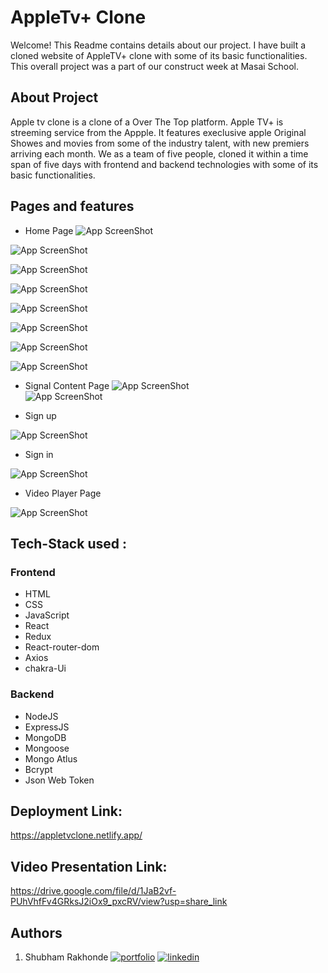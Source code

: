 # AppleTv+ Clone

Welcome! This Readme contains details about our project. I have built a cloned website of AppleTV+ clone with some of its basic functionalities. This overall project was a part of our construct week at Masai School.

## About Project
Apple tv clone is a clone of a Over The Top platform. Apple TV+ is streeming service from the Appple. It features execlusive apple Original Showes and movies from some of the industry talent, with new premiers arriving each month. We as a team of five people, cloned it within a time span of five days with frontend and backend technologies with some of its basic functionalities. 

## Pages and features 

- Home Page 
![App ScreenShot](https://i.imgur.com/ebI05iF.png) 

![App ScreenShot](https://i.imgur.com/af1Mcwq.png)

![App ScreenShot](https://i.imgur.com/scb8RV9.png)

![App ScreenShot](https://i.imgur.com/Wms4qIj.png)

![App ScreenShot](https://i.imgur.com/qp8ZxqR.png)

![App ScreenShot](https://i.imgur.com/iHdOep5.png)

![App ScreenShot](https://i.imgur.com/RHAOLiR.png)

![App ScreenShot](https://i.imgur.com/BWW8ZYC.png) 

- Signal Content Page 
![App ScreenShot](https://i.imgur.com/2S9roaj.png)  
![App ScreenShot](https://i.imgur.com/3dPFeCR.png) 

- Sign up 

![App ScreenShot](https://i.imgur.com/LswlXmT.png) 

- Sign in 

![App ScreenShot](https://i.imgur.com/njiCPaw.png)  

- Video Player Page 

![App ScreenShot](https://i.imgur.com/cPPGkIO.png)  

## Tech-Stack used :
### Frontend
- HTML
- CSS
- JavaScript
- React
- Redux
- React-router-dom
- Axios
- chakra-Ui 

### Backend
- NodeJS
- ExpressJS
- MongoDB
- Mongoose
- Mongo Atlus
- Bcrypt
- Json Web Token

## Deployment Link: 
https://appletvclone.netlify.app/

## Video Presentation Link: 
https://drive.google.com/file/d/1JaB2vf-PUhVhfFv4GRksJ2iOx9_pxcRV/view?usp=share_link 

## Authors 
1. Shubham Rakhonde 
[![portfolio](https://img.shields.io/badge/my_portfolio-000?style=for-the-badge&logo=ko-fi&logoColor=white)](https://github.com/Shubham0442)
[![linkedin](https://img.shields.io/badge/linkedin-0A66C2?style=for-the-badge&logo=linkedin&logoColor=white)](https://www.linkedin.com/in/shubham-rakhonde-102964166/)
